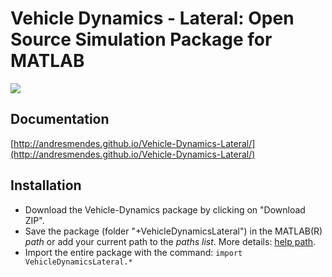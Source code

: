 # Vehicle Dynamics - Lateral: Open Source Simulation Package for MATLAB

![](http://andresmendes.github.io/Vehicle-Dynamics-Lateral/illustrations/AnimationArticulated.gif)

## Documentation

[http://andresmendes.github.io/Vehicle-Dynamics-Lateral/](http://andresmendes.github.io/Vehicle-Dynamics-Lateral/)

## Installation

* Download the Vehicle-Dynamics package by clicking on "Download ZIP".
* Save the package (folder "+VehicleDynamicsLateral") in the MATLAB(R) _path_ or add your current path to the _paths list_. More details: [help path](http://www.mathworks.com/help/matlab/ref/path.html).
* Import the entire package with the command: `import VehicleDynamicsLateral.*`
